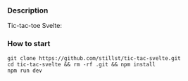 ### Description

Tic-tac-toe Svelte:

### How to start

```
git clone https://github.com/stillst/tic-tac-svelte.git
cd tic-tac-svelte && rm -rf .git && npm install
npm run dev
```
